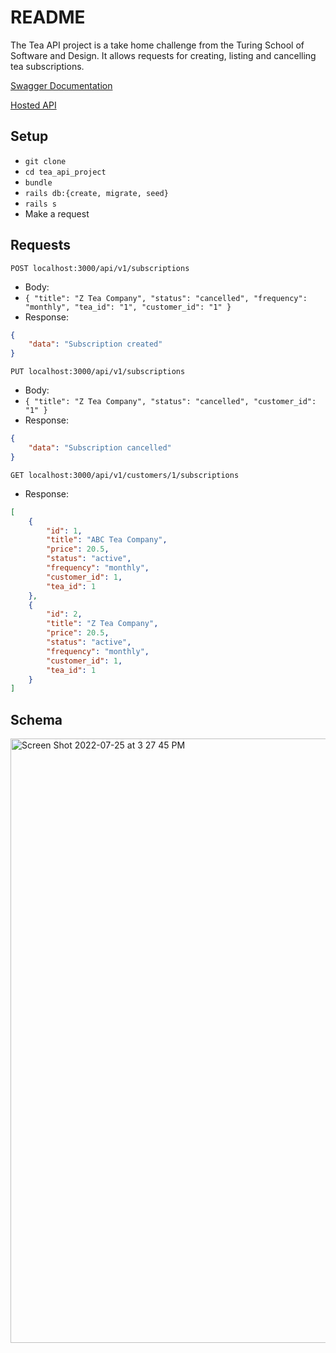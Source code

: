 # README

The Tea API project is a take home challenge from the Turing School of Software and Design. It allows requests for creating, listing and cancelling tea subscriptions. 

[Swagger Documentation](https://app.swaggerhub.com/apis-docs/CLRM1/Tea_Subscription_API/1.0.0)

[Hosted API](https://agile-retreat-10950.herokuapp.com/api/v1/customers/1/subscriptions)

## Setup
- `git clone`
- `cd tea_api_project`
- `bundle`
- `rails db:{create, migrate, seed}`
- `rails s`
- Make a request

## Requests

`POST localhost:3000/api/v1/subscriptions`
- Body: 
- `{ "title": "Z Tea Company", "status": "cancelled", "frequency": "monthly", "tea_id": "1", "customer_id": "1" }`
- Response:
``` json
{
    "data": "Subscription created"
}

```


`PUT localhost:3000/api/v1/subscriptions`
- Body: 
- `{ "title": "Z Tea Company", "status": "cancelled", "customer_id": "1" }`
- Response:
``` json
{
    "data": "Subscription cancelled"
}

```

`GET localhost:3000/api/v1/customers/1/subscriptions`

- Response:
``` json
[
    {
        "id": 1,
        "title": "ABC Tea Company",
        "price": 20.5,
        "status": "active",
        "frequency": "monthly",
        "customer_id": 1,
        "tea_id": 1
    },
    {
        "id": 2,
        "title": "Z Tea Company",
        "price": 20.5,
        "status": "active",
        "frequency": "monthly",
        "customer_id": 1,
        "tea_id": 1
    }
]

```
## Schema

<img width="967" alt="Screen Shot 2022-07-25 at 3 27 45 PM" src="https://user-images.githubusercontent.com/26349568/180879396-8dc24c7b-4e45-4c70-94e3-38aea7ce0a20.png">
